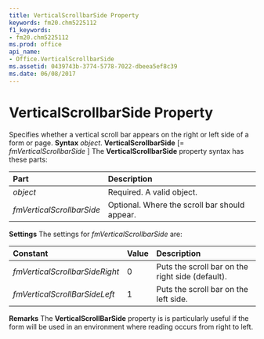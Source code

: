 ```yaml
---
title: VerticalScrollbarSide Property
keywords: fm20.chm5225112
f1_keywords:
- fm20.chm5225112
ms.prod: office
api_name:
- Office.VerticalScrollbarSide
ms.assetid: 0439743b-3774-5778-7022-dbeea5ef8c39
ms.date: 06/08/2017
---
```



# VerticalScrollbarSide Property



Specifies whether a vertical scroll bar appears on the right or left side of a form or page.
 **Syntax**
 _object_. **VerticalScrollbarSide** [= _fmVerticalScrollbarSide_ ]
The **VerticalScrollbarSide** property syntax has these parts:


|**Part**|**Description**|
|:-----|:-----|
| _object_|Required. A valid object.|
| _fmVerticalScrollbarSide_|Optional. Where the scroll bar should appear.|
 **Settings**
The settings for  _fmVerticalScrollbarSide_ are:


|**Constant**|**Value**|**Description**|
|:-----|:-----|:-----|
| _fmVerticalScrollbarSideRight_|0|Puts the scroll bar on the right side (default).|
| _fmVerticalScrollBarSideLeft_|1|Puts the scroll bar on the left side.|
 **Remarks**
The **VerticalScrollBarSide** property is is particularly useful if the form will be used in an environment where reading occurs from right to left.

